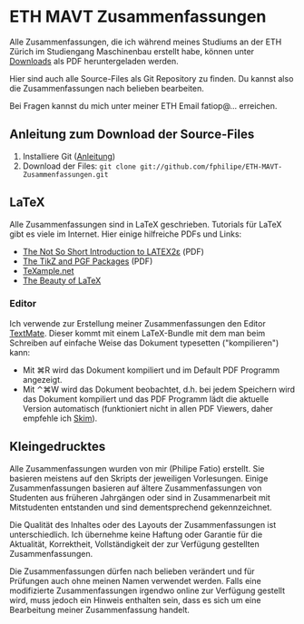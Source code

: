# ETH MAVT Zusammenfassungen

Alle Zusammenfassungen, die ich während meines Studiums an der ETH Zürich im Studiengang Maschinenbau erstellt habe, können unter [Downloads](http://github.com/fphilipe/ETH-MAVT-Zusammenfassungen/downloads) als PDF heruntergeladen werden.

Hier sind auch alle Source-Files als Git Repository zu finden. Du kannst also die Zusammenfassungen nach belieben bearbeiten.

Bei Fragen kannst du mich unter meiner ETH Email fatiop@... erreichen.

## Anleitung zum Download der Source-Files

1. Installiere Git ([Anleitung](http://help.github.com/git-installation-redirect))
2. Download der Files: `git clone git://github.com/fphilipe/ETH-MAVT-Zusammenfassungen.git`

## LaTeX

Alle Zusammenfassungen sind in LaTeX geschrieben. Tutorials für LaTeX gibt es viele im Internet. Hier einige hilfreiche PDFs und Links:

* [The Not So Short Introduction to LATEX2ε](http://www.ctan.org/tex-archive/info/lshort/english/lshort.pdf) (PDF)
* [The TikZ and PGF Packages](http://www.ctan.org/tex-archive/graphics/pgf/base/doc/generic/pgf/pgfmanual.pdf) (PDF)
* [TeXample.net](http://www.texample.net/)
* [The Beauty of LaTeX](http://nitens.org/taraborelli/latex)

### Editor

Ich verwende zur Erstellung meiner Zusammenfassungen den Editor [TextMate](http://macromates.com/). Dieser kommt mit einem LaTeX-Bundle mit dem man beim Schreiben auf einfache Weise das Dokument typesetten ("kompilieren") kann:

* Mit ⌘R wird das Dokument kompiliert und im Default PDF Programm angezeigt.
* Mit ⌃⌘W wird das Dokument beobachtet, d.h. bei jedem Speichern wird das Dokument kompiliert und das PDF Programm lädt die aktuelle Version automatisch (funktioniert nicht in allen PDF Viewers, daher empfehle ich [Skim](http://skim-app.sourceforge.net/)).

## Kleingedrucktes

Alle Zusammenfassungen wurden von mir (Philipe Fatio) erstellt. Sie basieren meistens auf den Skripts der jeweiligen Vorlesungen. Einige Zusammenfassungen basieren auf ältere Zusammenfassungen von Studenten aus früheren Jahrgängen oder sind in Zusammenarbeit mit Mitstudenten entstanden und sind dementsprechend gekennzeichnet.

Die Qualität des Inhaltes oder des Layouts der Zusammenfassungen ist unterschiedlich. Ich übernehme keine Haftung oder Garantie für die Aktualität, Korrektheit, Vollständigkeit der zur Verfügung gestellten Zusammenfassungen.

Die Zusammenfassungen dürfen nach belieben verändert und für Prüfungen auch ohne meinen Namen verwendet werden. Falls eine modifizierte Zusammenfassungen irgendwo online zur Verfügung gestellt wird, muss jedoch ein Hinweis enthalten sein, dass es sich um eine Bearbeitung meiner Zusammenfassung handelt.
